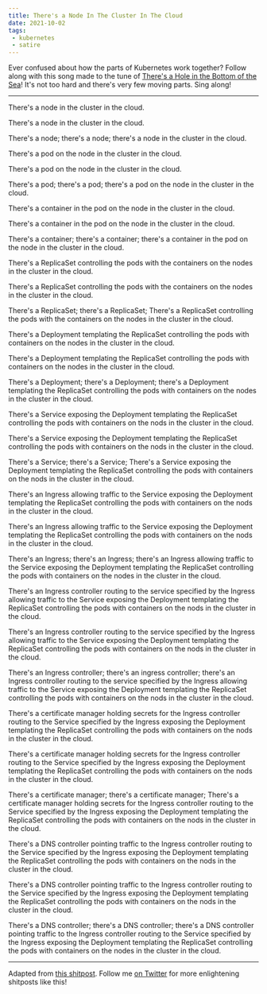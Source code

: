 ```yaml
---
title: There's a Node In The Cluster In The Cloud
date: 2021-10-02
tags:
 - kubernetes
 - satire
---
```


Ever confused about how the parts of Kubernetes work together? Follow along with
this song made to the tune of [There's a Hole in the Bottom of the
Sea](https://www.youtube.com/watch?v=UK6UNRnbfnw)! It's not too hard and there's
very few moving parts. Sing along!

---

There's a node in the cluster in the cloud.

There's a node in the cluster in the cloud.

There's a node; there's a node; there's a node in the cluster in the cloud.

There's a pod on the node in the cluster in the cloud.

There's a pod on the node in the cluster in the cloud. 

There's a pod; there's a pod; there's a pod on the node in the cluster in the cloud.

There's a container in the pod on the node in the cluster in the cloud. 

There's a container in the pod on the node in the cluster in the cloud. 

There's a container; there's a container; there's a container in the pod on the
node in the cluster in the cloud.

There's a ReplicaSet controlling the pods with the containers on the nodes in
the cluster in the cloud.

There's a ReplicaSet controlling the pods with the
containers on the nodes in the cluster in the cloud. 

There's a ReplicaSet; there's a ReplicaSet; There's a ReplicaSet controlling the
pods with the containers on the nodes in the cluster in the cloud.

There's a Deployment templating the ReplicaSet controlling the pods with
containers on the nodes in the cluster in the cloud.

There's a Deployment
templating the ReplicaSet controlling the pods with containers on the nodes in
the cluster in the cloud.

There's a Deployment; there's a Deployment; there's a
Deployment templating the ReplicaSet controlling the pods with containers on the
nodes in the cluster in the cloud. 

There's a Service exposing the Deployment templating the ReplicaSet controlling
the pods with containers on the nods in the cluster in the cloud.

There's a
Service exposing the Deployment templating the ReplicaSet controlling the pods
with containers on the nods in the cluster in the cloud. 

There's a Service; there's a Service; There's a Service exposing the Deployment
templating the ReplicaSet controlling the pods with containers on the nods in
the cluster in the cloud. 

There's an Ingress allowing traffic to the Service exposing the Deployment
templating the ReplicaSet controlling the pods with containers on the nods in
the cluster in the cloud.
 
There's an Ingress allowing traffic to the Service exposing the Deployment
templating the ReplicaSet controlling the pods with containers on the nods in
the cluster in the cloud.

There's an Ingress; there's an Ingress; there's an Ingress allowing traffic to
the Service exposing the Deployment templating the ReplicaSet controlling the
pods with containers on the nodes in the cluster in the cloud. 

There's an Ingress controller routing to the service specified by the Ingress
allowing traffic to the Service exposing the Deployment templating the
ReplicaSet controlling the pods with containers on the nods in the cluster in
the cloud.

There's an Ingress controller routing to the service specified by the Ingress
allowing traffic to the Service exposing the Deployment templating the
ReplicaSet controlling the pods with containers on the nods in the cluster in
the cloud.

There's an Ingress controller; there's an ingress controller; there's an Ingress
controller routing to the service specified by the Ingress allowing traffic to
the Service exposing the Deployment templating the ReplicaSet controlling the
pods with containers on the nods in the cluster in the cloud.

There's a certificate manager holding secrets for the Ingress controller routing
to the Service specified by the Ingress exposing the Deployment templating the
ReplicaSet controlling the pods with containers on the nods in the cluster in
the cloud.

There's a certificate manager holding secrets for the Ingress controller routing
to the Service specified by the Ingress exposing the Deployment templating the
ReplicaSet controlling the pods with containers on the nods in the cluster in
the cloud.

There's a certificate manager; there's a certificate manager; There's a
certificate manager holding secrets for the Ingress controller routing to the
Service specified by the Ingress exposing the Deployment templating the
ReplicaSet controlling the pods with containers on the nods in the cluster in
the cloud.

There's a DNS controller pointing traffic to the Ingress controller routing to
the Service specified by the Ingress exposing the Deployment templating the
ReplicaSet controlling the pods with containers on the nods in the cluster in
the cloud.

There's a DNS controller pointing traffic to the Ingress controller routing to
the Service specified by the Ingress exposing the Deployment templating the
ReplicaSet controlling the pods with containers on the nods in the cluster in
the cloud.

There's a DNS controller; there's a DNS controller; there's a DNS controller
pointing traffic to the Ingress controller routing to the Service specified by
the Ingress exposing the Deployment templating the ReplicaSet controlling the
pods with containers on the nodes in the cluster in the cloud.

---

Adapted from [this
shitpost](https://twitter.com/theprincessxena/status/1318156779243606016).
Follow me [on Twitter](https://twitter.com/theprincessxena) for more
enlightening shitposts like this!
